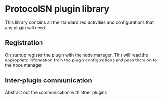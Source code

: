 # ProtocolSN plugin library
This library contains all the standardized activities and configurations that any plugin will need.

## Registration
On startup register the plugin with the node manager. This will read the appropriate information from the plugin configurations and pass them on to the node manager.

## Inter-plugin communication
Abstract out the communication with other plugins
